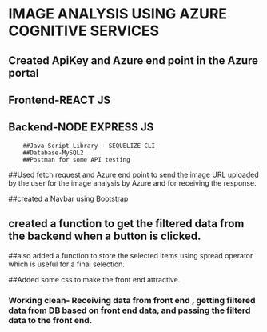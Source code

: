 
# IMAGE ANALYSIS USING AZURE COGNITIVE SERVICES



## Created ApiKey and Azure end point in the Azure portal



## Frontend-REACT JS



## Backend-NODE EXPRESS JS
        ##Java Script Library - SEQUELIZE-CLI
        ##Database-MySQL2
        ##Postman for some API testing


##Used fetch request and Azure end point to send the image URL uploaded by the user for the image analysis by Azure and for receiving the response.



##created a Navbar using Bootstrap



## created a function to get the filtered data from the backend when a button is clicked.



##also added a function to store the selected items using spread operator which is useful for a final selection.



##Added some css to make the front end attractive.



### Working clean- Receiving data from front end , getting filtered data from DB based on front end data, and passing the filterd data to the front end.



